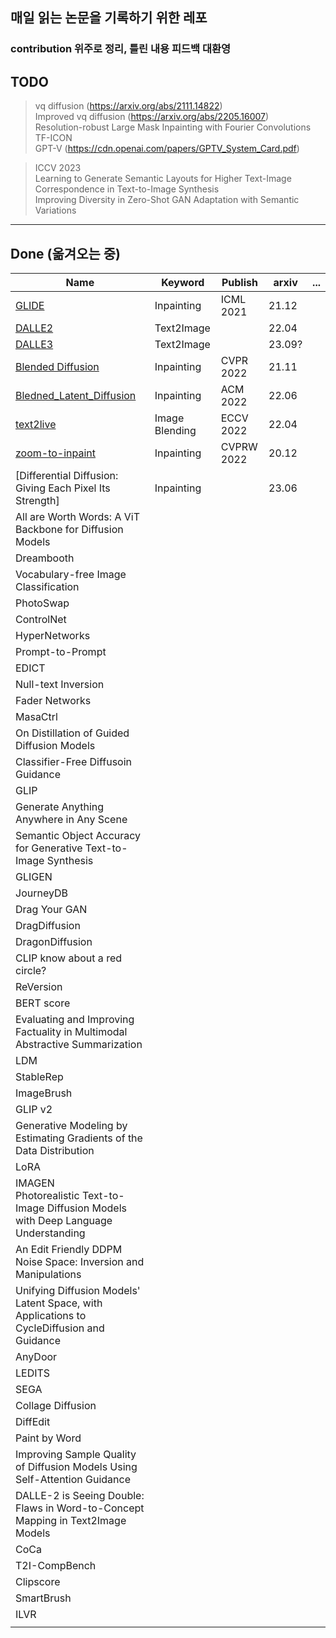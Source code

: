 ## 매일 읽는 논문을 기록하기 위한 레포
### contribution 위주로 정리, 틀린 내용 피드백 대환영

## TODO
> vq diffusion (https://arxiv.org/abs/2111.14822) </br>
> Improved vq diffusion (https://arxiv.org/abs/2205.16007) </br>
> Resolution-robust Large Mask Inpainting with Fourier Convolutions </br>
> TF-ICON </br>
> GPT-V (https://cdn.openai.com/papers/GPTV_System_Card.pdf)  </br>

> ICCV 2023 </br>
> Learning to Generate Semantic Layouts
for Higher Text-Image Correspondence in Text-to-Image Synthesis </br>
> Improving Diversity in Zero-Shot GAN Adaptation with Semantic Variations </br>
> 

------
## Done (옮겨오는 중)
| Name                                                                                          | Keyword        | Publish    | arxiv  | ... |
|-----------------------------------------------------------------------------------------------|----------------|------------|--------|----|
| [GLIDE](./Generative/GLIDE/GLIED.md)                                                          | Inpainting     | ICML 2021  | 21.12  |    |
| [DALLE2](./Generative/DALLE2/DALLE2.md)                                                       | Text2Image     |            | 22.04  |    |
| [DALLE3](./Generative/DALLE3/DALLE3.md)                                                       | Text2Image     |            | 23.09? |    |
| [Blended Diffusion](./Generative/Blended_Diffusion/Blended_Diffusion.md)                      | Inpainting     | CVPR 2022  | 21.11  |    |
| [Bledned_Latent_Diffusion](./Generative/Bledned_Latent_Diffusion/Bledned_Latent_Diffusion.md) | Inpainting     | ACM 2022   | 22.06  |    |
| [text2live](./Generative/text2live/text2live.md)                                              | Image Blending | ECCV 2022  | 22.04  |    |
| [zoom-to-inpaint](./Generative/zoom-to-inpaint/zoom-to-inpatint.md)                           | Inpainting     | CVPRW 2022 | 20.12  |    |
| [Differential Diffusion: Giving Each Pixel Its Strength]                                      | Inpainting     |            | 23.06  |    |
| All are Worth Words: A ViT Backbone for Diffusion Models                                      |                |            |        |    |
| Dreambooth                                                                                    |                |            |        |    |
| Vocabulary-free Image Classification                                                          |                |            |        |    |   
| PhotoSwap                                                                                     |                |            |        |    |
| ControlNet                                                                                    |                |            |        |    |
| HyperNetworks                                                                                 |                |            |        |    |
| Prompt-to-Prompt                                                                              |                |            |        |    |
| EDICT                                                                                         |                |            |        |    |
| Null-text Inversion                                                                           |                |            |        |    |
| Fader Networks                                                                                |                |            |        |    |
| MasaCtrl                                                                                      |                |            |        |    |
| On Distillation of Guided Diffusion Models                                                    |                |            |        |    |
| Classifier-Free Diffusoin Guidance                                                            |                |            |        |    |
| GLIP                                                                                          |                |            |        |    |
| Generate Anything Anywhere in Any Scene                                                       |                |            |        |    |
| Semantic Object Accuracy for Generative Text-to-Image Synthesis                               |                |            |        |    |
| GLIGEN                                                                                        |                |            |        |    |
| JourneyDB                                                                                     |                |            |        |    |
| Drag Your GAN                                                                                 |                |            |        |    |
| DragDiffusion                                                                                 |                |            |        |    |
| DragonDiffusion                                                                               |                |            |        |    |
| CLIP know about a red circle?                                                                 |                |            |        |    |
| ReVersion                                                                                     |                |            |        |    |
| BERT score                                                                                    |                |            |        |    |
| Evaluating and Improving Factuality in Multimodal Abstractive Summarization                   |                |            |        |    |
| LDM                                                                                           |                |            |        |    |
| StableRep                                                                                     |                |            |        |    |
| ImageBrush                                                                                    |                |            |        |    |
| GLIP v2                                                                                       |                |            |        |    |
| Generative Modeling by Estimating Gradients of the Data Distribution                          |                |            |        |    |
| LoRA                                                                                          |                |            |        |    |
| IMAGEN</br>Photorealistic Text-to-Image Diffusion Models with Deep Language Understanding     |                |            |        |    |
| An Edit Friendly DDPM Noise Space: Inversion and Manipulations                                |                |            |        |    |
| Unifying Diffusion Models' Latent Space, with Applications to CycleDiffusion and Guidance     |                |            |        |    |
| AnyDoor                                                                                       |                |            |        |    |
| LEDITS                                                                                        |                |            |        |    |
| SEGA                                                                                          |                |            |        |    |
| Collage Diffusion                                                                             |                |            |        |    |
| DiffEdit                                                                                      |                |            |        |    |
| Paint by Word                                                                                 |                |            |        |    |
| Improving Sample Quality of Diffusion Models Using Self-Attention Guidance                    |                |            |        |    |
| DALLE-2 is Seeing Double: Flaws in Word-to-Concept Mapping in Text2Image Models               |                |            |        |    |
| CoCa                                                                                          |                |            |        |    |
| T2I-CompBench                                                                                 |                |            |        |    |
| Clipscore                                                                                     |                |            |        |    |
| SmartBrush                                                                                    |                |            |        |    |
| ILVR                                                                                          |                |            |        |    |
|                                                                                               |                |            |        |    |
